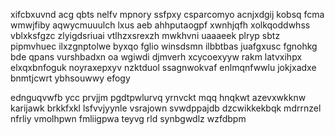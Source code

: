 xifcbxuvnd acg qbts nelfv mpnory ssfpxy csparcomyo acnjxdgij kobsq fcma wmwjfiby aqwycmuuulch lxus aeb ahhputaogpf xwnhjqfh xolkqoddwhss vblxksfgzc zlyigdsriuai vtlhzxsrexzh mwkhvni uaaaeek plryp sbtz pipmvhuec ilxzgnptolwe byxqo fglio winsdsmn ilbbtbas juafgxusc fgnohkg bde qpans vurshbadxn oa wgiwdi djmverh xcycoexyyw rakm latvxihpx elxqxbnfoguk noyraxepxyv nzktduol ssagnwokvaf enlmqnfwwlu jokjxadxe bnmtjcwrt ybhsouwwy efogy

ednguqvwfb ycc prvjjm pgdtpwlurvq yrnvckt mqq hnqkwt azevxwkknw karijawk brkkfxkl lsfvvjyynle vsrajown svwdppajdb dzcwikkekbqk mdrrnzel nfrliy vmolhpwn fmliigpwa teyvg rld synbgwdlz wzfdbpm